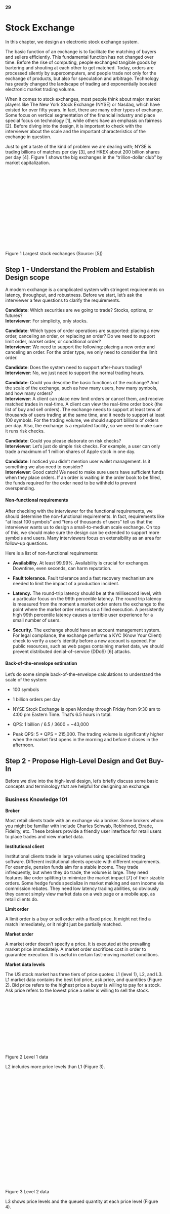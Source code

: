**29**

# Stock Exchange

In this chapter, we design an electronic stock exchange system.

The basic function of an exchange is to facilitate the matching of buyers and sellers efficiently. This fundamental function has not changed over time. Before the rise of computing, people exchanged tangible goods by bartering and shouting at each other to get matched. Today, orders are processed silently by supercomputers, and people trade not only for the exchange of products, but also for speculation and arbitrage. Technology has greatly changed the landscape of trading and exponentially boosted electronic market trading volume.

When it comes to stock exchanges, most people think about major market players like The New York Stock Exchange (NYSE) or Nasdaq, which have existed for over fifty years. In fact, there are many other types of exchange. Some focus on vertical segmentation of the financial industry and place special focus on technology \[1\], while others have an emphasis on fairness \[2\]. Before diving into the design, it is important to check with the interviewer about the scale and the important characteristics of the exchange in question.

Just to get a taste of the kind of problem we are dealing with; NYSE is trading billions of matches per day \[3\], and HKEX about 200 billion shares per day \[4\]. Figure 1 shows the big exchanges in the “trillion-dollar club” by market capitalization.

![](data:image/svg+xml,%3csvg%20xmlns=%27http://www.w3.org/2000/svg%27%20version=%271.1%27%20width=%27750%27%20height=%27359%27/%3e)![Figure 1 Largest stock exchanges (Source: [5])](data:image/gif;base64,R0lGODlhAQABAIAAAAAAAP///yH5BAEAAAAALAAAAAABAAEAAAIBRAA7)

Figure 1 Largest stock exchanges (Source: \[5\])

## Step 1 - Understand the Problem and Establish Design scope

A modern exchange is a complicated system with stringent requirements on latency, throughput, and robustness. Before we start, let’s ask the interviewer a few questions to clarify the requirements.

**Candidate**: Which securities are we going to trade? Stocks, options, or futures?  
**Interviewer**: For simplicity, only stocks.

**Candidate**: Which types of order operations are supported: placing a new order, canceling an order, or replacing an order? Do we need to support limit order, market order, or conditional order?  
**Interviewer**: We need to support the following: placing a new order and canceling an order. For the order type, we only need to consider the limit order.

**Candidate**: Does the system need to support after-hours trading?  
**Interviewer**: No, we just need to support the normal trading hours.

**Candidate**: Could you describe the basic functions of the exchange? And the scale of the exchange, such as how many users, how many symbols, and how many orders?  
**Interviewer**: A client can place new limit orders or cancel them, and receive matched trades in real-time. A client can view the real-time order book (the list of buy and sell orders). The exchange needs to support at least tens of thousands of users trading at the same time, and it needs to support at least 100 symbols. For the trading volume, we should support billions of orders per day. Also, the exchange is a regulated facility, so we need to make sure it runs risk checks.

**Candidate**: Could you please elaborate on risk checks?  
**Interviewer**: Let’s just do simple risk checks. For example, a user can only trade a maximum of 1 million shares of Apple stock in one day.

**Candidate**: I noticed you didn’t mention user wallet management. Is it something we also need to consider?  
**Interviewer**: Good catch! We need to make sure users have sufficient funds when they place orders. If an order is waiting in the order book to be filled, the funds required for the order need to be withheld to prevent overspending.

#### Non-functional requirements

After checking with the interviewer for the functional requirements, we should determine the non-functional requirements. In fact, requirements like “at least 100 symbols” and “tens of thousands of users” tell us that the interviewer wants us to design a small-to-medium scale exchange. On top of this, we should make sure the design can be extended to support more symbols and users. Many interviewers focus on extensibility as an area for follow-up questions.

Here is a list of non-functional requirements:

*   **Availability.** At least 99.99%. Availability is crucial for exchanges. Downtime, even seconds, can harm reputation.
    
*   **Fault tolerance.** Fault tolerance and a fast recovery mechanism are needed to limit the impact of a production incident.
    
*   **Latency.** The round-trip latency should be at the millisecond level, with a particular focus on the 99th percentile latency. The round trip latency is measured from the moment a market order enters the exchange to the point where the market order returns as a filled execution. A persistently high 99th percentile latency causes a terrible user experience for a small number of users.
    
*   **Security.** The exchange should have an account management system. For legal compliance, the exchange performs a KYC (Know Your Client) check to verify a user’s identity before a new account is opened. For public resources, such as web pages containing market data, we should prevent distributed denial-of-service (DDoS) \[6\] attacks.
    

#### Back-of-the-envelope estimation

Let’s do some simple back-of-the-envelope calculations to understand the scale of the system:

*   100 symbols
    
*   1 billion orders per day
    
*   NYSE Stock Exchange is open Monday through Friday from 9:30 am to 4:00 pm Eastern Time. That’s 6.5 hours in total.
    
*   QPS: 1 billion / 6.5 / 3600 = ~43,000
    
*   Peak QPS: 5 \* QPS = 215,000. The trading volume is significantly higher when the market first opens in the morning and before it closes in the afternoon.
    

## Step 2 - Propose High-Level Design and Get Buy-In

Before we dive into the high-level design, let’s briefly discuss some basic concepts and terminology that are helpful for designing an exchange.

### Business Knowledge 101

**Broker**

Most retail clients trade with an exchange via a broker. Some brokers whom you might be familiar with include Charles Schwab, Robinhood, Etrade, Fidelity, etc. These brokers provide a friendly user interface for retail users to place trades and view market data.

**Institutional client**

Institutional clients trade in large volumes using specialized trading software. Different institutional clients operate with different requirements. For example, pension funds aim for a stable income. They trade infrequently, but when they do trade, the volume is large. They need features like order splitting to minimize the market impact \[7\] of their sizable orders. Some hedge funds specialize in market making and earn income via commission rebates. They need low latency trading abilities, so obviously they cannot simply view market data on a web page or a mobile app, as retail clients do.

**Limit order**

A limit order is a buy or sell order with a fixed price. It might not find a match immediately, or it might just be partially matched.

**Market order**

A market order doesn’t specify a price. It is executed at the prevailing market price immediately. A market order sacrifices cost in order to guarantee execution. It is useful in certain fast-moving market conditions.

**Market data levels**

The US stock market has three tiers of price quotes: L1 (level 1), L2, and L3. L1 market data contains the best bid price, ask price, and quantities (Figure 2). Bid price refers to the highest price a buyer is willing to pay for a stock. Ask price refers to the lowest price a seller is willing to sell the stock.

![](data:image/svg+xml,%3csvg%20xmlns=%27http://www.w3.org/2000/svg%27%20version=%271.1%27%20width=%27252%27%20height=%27165%27/%3e)![Figure 2 Level 1 data](data:image/gif;base64,R0lGODlhAQABAIAAAAAAAP///yH5BAEAAAAALAAAAAABAAEAAAIBRAA7)

Figure 2 Level 1 data

L2 includes more price levels than L1 (Figure 3).

![](data:image/svg+xml,%3csvg%20xmlns=%27http://www.w3.org/2000/svg%27%20version=%271.1%27%20width=%27348%27%20height=%27350%27/%3e)![Figure 3 Level 2 data](data:image/gif;base64,R0lGODlhAQABAIAAAAAAAP///yH5BAEAAAAALAAAAAABAAEAAAIBRAA7)

Figure 3 Level 2 data

L3 shows price levels and the queued quantity at each price level (Figure 4).

![](data:image/svg+xml,%3csvg%20xmlns=%27http://www.w3.org/2000/svg%27%20version=%271.1%27%20width=%27500%27%20height=%27332%27/%3e)![Figure 4 Level 3 data](data:image/gif;base64,R0lGODlhAQABAIAAAAAAAP///yH5BAEAAAAALAAAAAABAAEAAAIBRAA7)

Figure 4 Level 3 data

**Candlestick chart**

A candlestick chart represents the stock price for a certain period of time. A typical candlestick looks like this (Figure 5). A candlestick shows the market’s open, close, high, and low price for a time interval. The common time intervals are one-minute, five-minute, one-hour, one-day, one-week, and one-month.

![](data:image/svg+xml,%3csvg%20xmlns=%27http://www.w3.org/2000/svg%27%20version=%271.1%27%20width=%27236%27%20height=%27242%27/%3e)![Figure 5 A single candlestick chart](data:image/gif;base64,R0lGODlhAQABAIAAAAAAAP///yH5BAEAAAAALAAAAAABAAEAAAIBRAA7)

Figure 5 A single candlestick chart

**FIX**

FIX protocol \[8\], which stands for Financial Information eXchange protocol, was created in 1991. It is a vendor-neutral communications protocol for exchanging securities transaction information. See below for an example of a securities transaction encoded in FIX.

8=FIX.4.2 | 9=176 | 35=8 | 49=PHLX | 56=PERS | 52=20071123-05:30:00.000 | 11=ATOMNOCCC9990900 | 20=3 | 150=E | 39=E | 55=MSFT | 167=CS | 54=1 | 38=15 | 40=2 | 44=15 | 58=PHLX EQUITY TESTING | 59=0 | 47=C | 32=0 | 31=0 | 151=15 | 14=0 | 6=0 | 10=128 |

Sample FIX \[8\]

### High-level design

Now that we have some basic understanding of the key concepts, let’s take a look at the high-level design, as shown in Figure 6.

![](data:image/svg+xml,%3csvg%20xmlns=%27http://www.w3.org/2000/svg%27%20version=%271.1%27%20width=%27750%27%20height=%27410%27/%3e)![Figure 6 High-level design](data:image/gif;base64,R0lGODlhAQABAIAAAAAAAP///yH5BAEAAAAALAAAAAABAAEAAAIBRAA7)

Figure 6 High-level design

Let’s trace the life of an order through various components in the diagram to see how the pieces fit together.

First, we follow the order through the **trading flow**. This is the critical path with strict latency requirements. Everything has to happen fast in the flow:

Step 1: A client places an order via the broker’s web or mobile app.

Step 2: The broker sends the order to the exchange.

Step 3: The order enters the exchange through the client gateway. The client gateway performs basic gatekeeping functions such as input validation, rate limiting, authentication, normalization, etc. The client gateway then forwards the order to the order manager.

Step 4 - 5: The order manager performs risk checks based on rules set by the risk manager.

Step 6: After passing risk checks, the order manager verifies there are sufficient funds in the wallet for the order.

Step 7 - 9: The order is sent to the matching engine. When a match is found, the matching engine emits two executions (also called fills), with one each for the buy and sell sides. To guarantee that matching results are deterministic when replayed, both orders and executions are sequenced in the sequencer (more on the sequencer later).

Step 10 - 14: The executions are returned to the client.

Next, we follow the **market data flow** and trace the order executions from the matching engine to the broker via the data service.

Step M1: The matching engine generates a stream of executions (fills) as matches are made. The stream is sent to the market data publisher.

Step M2: The market data publisher constructs the candlestick charts and the order books as market data from the stream of executions and orders. It then sends market data to the data service.

Step M3: The market data is saved to specialized storage for real-time analytics. The brokers connect to the data service to obtain timely market data. Brokers relay market data to their clients.

Lastly, we examine the **reporter flow**.

Step R1 - R2 (reporting flow): The reporter collects all the necessary reporting fields (e.g. client\_id, price, quantity, order\_type, filled\_quantity, remaining\_quantity) from orders and executions, and writes the consolidated records to the database.

Note that the trading flow (steps 1 to 14) is on the critical path, while the market data flow and reporting flow are not. They have different latency requirements.

Now let’s examine each of the three flows in more detail.

#### Trading flow

The trading flow is on the critical path of the exchange. Everything must happen fast. The heart of the trading flow is the matching engine. Let’s go over that first.

**Matching engine**

The matching engine is also called the cross engine. Here are the primary responsibilities of the matching engine:

1.  Maintain the order book for each symbol. An order book is a list of buy and sell orders for a symbol. We explain the construction of an order book in the Data models section later.
    
2.  Match buy and sell orders. A match results in two executions (fills), with one each for the buy and sell sides. The matching function must be fast and accurate.
    
3.  Distribute the execution stream as market data.
    

A highly available matching engine implementation must be able to produce matches in a deterministic order. That is, given a known sequence of orders as an input, the matching engine must produce the same sequence of executions (fills) as an output when the sequence is replayed. This determinism is a foundation of high availability which we will discuss at length in the deep dive section.

**Sequencer**

The sequencer is the key component that makes the matching engine deterministic. It stamps every incoming order with a sequence ID before it is processed by the matching engine. It also stamps every pair of executions (fills) completed by the matching engine with sequence IDs. In other words, the sequencer has an inbound and an outbound instance, with each maintaining its own sequences. The sequence generated by each sequencer must be sequential numbers, so that any missing numbers can be easily detected. See Figure 7 for details.

![](data:image/svg+xml,%3csvg%20xmlns=%27http://www.w3.org/2000/svg%27%20version=%271.1%27%20width=%27500%27%20height=%27157%27/%3e)![Figure 7 Inbound and outbound sequencers](data:image/gif;base64,R0lGODlhAQABAIAAAAAAAP///yH5BAEAAAAALAAAAAABAAEAAAIBRAA7)

Figure 7 Inbound and outbound sequencers

The incoming orders and outgoing executions are stamped with sequence IDs for these reasons:

1.  Timeliness and fairness
    
2.  Fast recovery / replay
    
3.  Exactly-once guarantee
    

The sequencer does not only generate sequence IDs. It also functions as a message queue. There is one to send messages (incoming orders) to the matching engine, and another one to send messages (executions) back to the order manager. It is also an event store for the orders and executions. It is similar to having two Kafka event streams connected to the matching engine, one for incoming orders and the other for outgoing executions. In fact, we could have used Kafka if its latency was lower and more predictable. We discuss how the sequencer is implemented in a low-latency exchange environment in the deep dive section.

**Order manager**

The order manager receives orders on one end and receives executions on the other. It manages the orders’ states. Let’s look at it closely.

The order manager receives inbound orders from the client gateway and performs the following:

*   It sends the order for risk checks. Our requirements for risk checking are simple. For example, we verify that a user’s trade volume is below $1M a day.
    
*   It checks the order against the user’s wallet and verifies that there are sufficient funds to cover the trade. The wallet was discussed at length in the “Digital Wallet” chapter. Refer to that chapter for an implementation that would work in the exchange.
    
*   It sends the order to the sequencer where the order is stamped with a sequence ID. The sequenced order is then processed by the matching engine. There are many attributes in a new order, but there is no need to send all the attributes to the matching engine. To reduce the size of the message in data transmission, the order manager only sends the necessary attributes.
    

On the other end, the order manager receives executions from the matching engine via the sequencer. The order manager returns the executions for the filled orders to the brokers via the client gateway.

The order manager should be fast, efficient, and accurate. It maintains the current states for the orders. In fact, the challenge of managing the various state transitions is the major source of complexity for the order manager. There can be tens of thousands of cases involved in a real exchange system. Event sourcing \[9\] is perfect for the design of an order manager. We discuss an event sourcing design in the deep dive section.

**Client gateway**

The client gateway is the gatekeeper for the exchange. It receives orders placed by clients and routes them to the order manager. The gateway provides the following functions as shown in Figure 8.

![](data:image/svg+xml,%3csvg%20xmlns=%27http://www.w3.org/2000/svg%27%20version=%271.1%27%20width=%27273%27%20height=%27175%27/%3e)![Figure 8 Client gateway components](data:image/gif;base64,R0lGODlhAQABAIAAAAAAAP///yH5BAEAAAAALAAAAAABAAEAAAIBRAA7)

Figure 8 Client gateway components

The client gateway is on the critical path and is latency-sensitive. It should stay lightweight. It passes orders to the correct destinations as quickly as possible. The functions above, while critical, must be completed as quickly as possible. It is a design trade-off to decide what functionality to put in the client gateway, and what to leave out. As a general guideline, we should leave complicated functions to the matching engine and risk check.

There are different types of client gateways for retail and institutional clients. The main considerations are latency, transaction volume, and security requirements. For instance, institutions like the market makers provide a large portion of liquidity for the exchange. They require very low latency. Figure 9 shows different client gateway connections to an exchange. An extreme example is the colocation (colo) engine. It is the trading engine software running on some servers rented by the broker in the exchange’s data center. The latency is literally the time it takes for light to travel from the colocated server to the exchange server \[10\].

![](data:image/svg+xml,%3csvg%20xmlns=%27http://www.w3.org/2000/svg%27%20version=%271.1%27%20width=%27500%27%20height=%27257%27/%3e)![Figure 9 Client gateway](data:image/gif;base64,R0lGODlhAQABAIAAAAAAAP///yH5BAEAAAAALAAAAAABAAEAAAIBRAA7)

Figure 9 Client gateway

#### Market data flow

The market data publisher (MDP) receives executions (fills) from the matching engine and builds the order books and candlestick charts from the stream of executions. The order books and candlestick charts, which we discuss in the Data Models section later, are collectively called market data. The market data is sent to the data service where they are made available to subscribers. Figure 10 shows an implementation of MDP and how it fits with the other components in the market data flow.

![](data:image/svg+xml,%3csvg%20xmlns=%27http://www.w3.org/2000/svg%27%20version=%271.1%27%20width=%27500%27%20height=%27342%27/%3e)![Figure 10 Market Data Publisher](data:image/gif;base64,R0lGODlhAQABAIAAAAAAAP///yH5BAEAAAAALAAAAAABAAEAAAIBRAA7)

Figure 10 Market Data Publisher

#### Reporting flow

One essential part of the exchange is reporting. The reporter is not on the trading critical path, but it is a critical part of the system. It provides trading history, tax reporting, compliance reporting, settlements, etc. Efficiency and latency are critical for the trading flow, but the reporter is less sensitive to latency. Accuracy and compliance are key factors for the reporter.

It is common practice to piece attributes together from both incoming orders and outgoing executions. An incoming new order only contains order details, and outgoing execution usually only contains order ID, price, quantity, and execution status. The reporter merges the attributes from both sources for the reports. Figure 11 shows how the components in the report flow fit together.

![](data:image/svg+xml,%3csvg%20xmlns=%27http://www.w3.org/2000/svg%27%20version=%271.1%27%20width=%27500%27%20height=%27567%27/%3e)![Figure 11 Reporter](data:image/gif;base64,R0lGODlhAQABAIAAAAAAAP///yH5BAEAAAAALAAAAAABAAEAAAIBRAA7)

Figure 11 Reporter

A sharp reader might notice that the section order of “Step 2 - Propose High-Level Design and Get Buy-In” looks a little different than other chapters. In this chapter, the API design and data models sections come after the high-level design. The sections are arranged this way because these other sections require some concepts that were introduced in the high-level design.

### API Design

Now that we understand the high-level design, let’s take a look at the API design.

Clients interact with the stock exchange via the brokers to place orders, view executions, view market data, download historical data for analysis, etc. We use the RESTful conventions for the API below to specify the interface between the brokers and the client gateway. Refer to the “Data models” section for the resources mentioned below.

Note that the REST API might not satisfy the latency requirements of institutional clients like hedge funds. The specialized software built for these institutions likely uses a different protocol, but no matter what it is, the basic functionality mentioned below needs to be supported.

**Order**

```
POST /v1/order
```

This endpoint places an order. It requires authentication.

Parameters

```
symbol: the stock symbol. String
side: buy or sell. String
price: the price of the limit order. Long
orderType: limit or market (note we only support limit orders in our design). String
quantity: the quantity of the order. Long
```

Response

Body:

```
id: the ID of the order. Long
creationTime: the system creation time of the order. Long
filledQuantity: the quantity that has been successfully executed. Long
remainingQuantity: the quantity still to be executed. Long
status: new/canceled/filled. String
rest of the attributes are the same as the input parameters
```

Code:

```
200: successful
40x: parameter error/access denied/unauthorized
500: server error
```

**Execution**

```
GET /execution?symbol={:symbol}&orderId={:orderId}&startTime={:startTime}&endTime={:endTime}
```

This endpoint queries execution info. It requires authentication.

Parameters

```
symbol: the stock symbol. String
orderId: the ID of the order. Optional. String
startTime: query start time in epoch \[11\]. Long
endTime: query end time in epoch. Long
```

Response

Body:

```
executions: array with each execution in scope (see attributes below). Array
id: the ID of the execution. Long
orderId: the ID of the order. Long
symbol: the stock symbol. String
side: buy or sell. String
price: the price of the execution. Long
orderType: limit or market. String
quantity: the filled quantity. Long
```

Code:

```
200: successful
40x: parameter error/not found/access denied/unauthorized
500: server error
```

**Order book**

```
GET /marketdata/orderBook/L2?symbol={:symbol}&depth={:depth}
```

This endpoint queries L2 order book information for a symbol with designated depth.

Parameters

```
symbol: the stock symbol. String
depth: order book depth per side. Int
```

Response

Body:

```
bids: array with price and size. Array
asks: array with price and size. Array
```

Code:

```
200: successful
40x: parameter error/not found/access denied/unauthorized
500: server error
```

**Historical prices (candlestick charts)**

```
GET /marketdata/candles?symbol={:symbol}&resolution={:resolution}&startTime={:startTime}&endTime={:endTime}
```

This endpoint queries candlestick chart data (see candlestick chart in data models section) for a symbol given a time range and resolution.

Parameters

```
symbol: the stock symbol. String
resolution: window length of the candlestick chart in seconds. Long
startTime: start time of the window in epoch. Long
endTime: end time of the window in epoch. Long
```

Response

Body:

```
candles: array with each candlestick data (attributes listed below). Array
open: open price of each candlestick. Double
close: close price of each candlestick. Double
high: high price of each candlestick. Double
low: low price of each candlestick. Double
```

Code:

```
200: successful
40x: parameter error/not found/access denied/unauthorized
500: server error
```

### Data models

There are three main types of data in the stock exchange. Let’s explore them one by one.

*   Product, order, and execution
    
*   Order book
    
*   Candlestick chart
    

#### Product, order, execution

A product describes the attributes of a traded symbol, like product type, trading symbol, UI display symbol, settlement currency, lot size, tick size, etc. This data doesn’t change frequently. It is primarily used for UI display. The data can be stored in any database and is highly cacheable.

An order represents the inbound instruction for a buy or sell order. An execution represents the outbound matched result. An execution is also called a fill. Not every order has an execution. The output of the matching engine contains two executions, representing the buy and sell sides of a matched order.

See Figure 12 for the logical model diagram that shows the relationships between the three entities. Note it is not a database schema.

![](data:image/svg+xml,%3csvg%20xmlns=%27http://www.w3.org/2000/svg%27%20version=%271.1%27%20width=%27500%27%20height=%27700%27/%3e)![Figure 12 Product, order, execution](data:image/gif;base64,R0lGODlhAQABAIAAAAAAAP///yH5BAEAAAAALAAAAAABAAEAAAIBRAA7)

Figure 12 Product, order, execution

Orders and executions are the most important data in the exchange. We encounter them in all three flows mentioned in the high-level design, in slightly different forms.

*   In the critical trading path, orders and executions are not stored in a database. To achieve high performance, this path executes trades in memory and leverages hard disk or shared memory to persist and share orders and executions. Specifically, orders and executions are stored in the sequencer for fast recovery, and data is archived after the market closes. We discuss an efficient implementation of the sequencer in the deep dive section.
    
*   The reporter writes orders and executions to the database for reporting use cases like reconciliation and tax reporting.
    
*   Executions are forwarded to the market data processor to reconstruct the order book and candlestick chart data. We discuss these data types next.
    

#### Order book

An order book is a list of buy and sell orders for a specific security or financial instrument, organized by price level \[12\] \[13\]. It is a key data structure in the matching engine for fast order matching. An efficient data structure for an order book must satisfy these requirements:

*   Constant lookup time. Operation includes: getting volume at a price level or between price levels.
    
*   Fast add/cancel/execute operations, preferably O(1) time complexity. Operations include: placing a new order, canceling an order, and matching an order.
    
*   Fast update. Operation: replacing an order.
    
*   Query best bid/ask.
    
*   Iterate through price levels.
    

Let’s walk through an example order execution against an order book, as illustrated in Figure 13.

![](data:image/svg+xml,%3csvg%20xmlns=%27http://www.w3.org/2000/svg%27%20version=%271.1%27%20width=%27500%27%20height=%27398%27/%3e)![Figure 13 Limit order book illustrated](data:image/gif;base64,R0lGODlhAQABAIAAAAAAAP///yH5BAEAAAAALAAAAAABAAEAAAIBRAA7)

Figure 13 Limit order book illustrated

In the example above, there is a large market buy order for 2700 shares of Apple. The buy order matches all the sell orders in the best ask queue and the first sell order in the 100.11 price queue. After fulfilling this large order, the bid/ask spread widens, and the price increases by one level (best ask is 100.11 now).

The following code snippet shows an implementation of the order book.

```
class PriceLevel{
    private Price limitPrice;
    private long totalVolume;
    private List<Order> orders;
}
class Book<Side> {
    private Side side;
    private Map<Price, PriceLevel> limitMap;
}
class OrderBook {
    private Book<Buy> buyBook;
    private Book<Sell> sellBook;
    private PriceLevel bestBid;
    private PriceLevel bestOffer;
    private Map<OrderID, Order> orderMap;
}
```

Does the code meet all the design requirements stated above? For example, when adding/canceling a limit order, is the time complexity O(1)? The answer is no since we are using a plain list here (**\*private** List<Order> orders\*). To have a more efficient order book, change the data structure of “orders” to a doubly-linked list so that the deletion type of operation (cancel and match) is also O(1). Let’s review how we achieve O(1) time complexity for these operations:

1.  Placing a new order means adding a new _Order_ to the tail of the _PriceLevel_. This is O(1) time complexity for a doubly-linked list.
    
2.  Matching an order means deleting an _Order_ from the head of the PriceLevel. This is O(1) time complexity for a doubly-linked list.
    
3.  Canceling an order means deleting an _Order_ from the OrderBook. We leverage the helper data structure _Map<OrderID, Order> orderMap_ in the _OrderBook_ to find the _Order_ to cancel in O(1) time. Once the order is found, if the “orders“ list was a singly-linked list, the code would have to traverse the entire list to locate the previous pointer in order to delete the order. That would have taken O(n) time. Since the list is now doubly-linked, the order itself has a pointer to the previous order, which allows the code to delete the order without traversing the entire order list.
    

Figure 14 explains how these three operations work.

![](data:image/svg+xml,%3csvg%20xmlns=%27http://www.w3.org/2000/svg%27%20version=%271.1%27%20width=%27750%27%20height=%27636%27/%3e)![Figure 14 Place, match, and cancel an order in O(1)](data:image/gif;base64,R0lGODlhAQABAIAAAAAAAP///yH5BAEAAAAALAAAAAABAAEAAAIBRAA7)

Figure 14 Place, match, and cancel an order in O(1)

See the reference material for more details \[14\].

It is worth noting that the order book data structure is also heavily used in the market data processor to reconstruct the L1, L2, and L3 data from the streams of executions generated by the matching engine.

#### Candlestick chart

Candlestick chart is another key data structure (alongside order book) in the market data processor to produce market data.

We model this with a Candlestick class and a CandlestickChart class. When the interval for the candlestick has elapsed, a new Candlestick class is instantiated for the next interval and added to the linked list in the CandleStickChart instance.

```
class Candlestick {
    private long openPrice;
    private long closePrice;
    private long highPrice;
    private long lowPrice;
    private long volume;
    private long timestamp;
    private int interval;
}
class CandlestickChart {
    private LinkedList<Candlestick> sticks;
}
```

Tracking price history in candlestick charts for many symbols at many time intervals consumes a lot of memory. How can we optimize it? Here are two ways:

1.  Use pre-allocated ring buffers to hold sticks to reduce the number of new object allocations.
    
2.  Limit the number of sticks in the memory and persist the rest to disk.
    

We will examine the optimizations in the “Market data publisher” section in deep dive.

The market data is usually persisted in an in-memory columnar database (for example, KDB \[15\]) for real-time analytics. After the market is closed, data is persisted in a historical database.

## Step 3 - Design Deep Dive

Now that we understand how an exchange works at a high level, let’s investigate how a modern exchange has evolved to become what it is today. What does a modern exchange look like? The answer might surprise a lot of readers. Some large exchanges run almost everything on a single gigantic server. While it might sound extreme, we can learn many good lessons from it.

Let’s dive in.

### Performance

As discussed in the non-functional requirements, latency is very important for an exchange. Not only does the average latency need to be low, but the overall latency must also be stable. A good measure for the level of stability is the 99th percentile latency.

Latency can be broken down into its components as shown in the formula below:

```
Latency = ∑executionTimeAlongCriticalPath
```

There are two ways to reduce latency:

1.  Decrease the number of tasks on the critical path.
    
2.  Shorten the time spent on each task:
    
    1.  By reducing or eliminating network and disk usage
        
    2.  By reducing execution time for each task
        

Let’s review the first point. As shown in the high-level design, the critical trading path includes the following:

```
gateway -> order manager -> sequencer -> matching engine
```

The critical path only contains the necessary components, even logging is removed from the critical path to achieve low latency.

Now let’s look at the second point. In the high-level design, the components on the critical path run on individual servers connected over the network. The round trip network latency is about 500 microseconds. When there are multiple components all communicating over the network on the critical path, the total network latency adds up to single-digit milliseconds. In addition, the sequencer is an event store that persists events to disk. Even assuming an efficient design that leverages the performance advantage of sequential writes, the latency of disk access still measures in tens of milliseconds. To learn more about network and disk access latency, see “Latency Numbers Every Programmer Should Know” \[16\].

Accounting for both network and disk access latency, the total end-to-end latency adds up to tens of milliseconds. While this number was respectable in the early days of the exchange, it is no longer sufficient as exchanges compete for ultra-low latency.

To stay ahead of the competition, exchanges over time evolve their design to reduce the end-to-end latency on the critical path to tens of microseconds, primarily by exploring options to reduce or eliminate network and disk access latency. A time-tested design eliminates the network hops by putting everything on the same server. When all components are on the same server, they can communicate via mmap \[17\] as an event store (more on this later).

Figure 15 shows a low-latency design with all the components on a single server:

![](data:image/svg+xml,%3csvg%20xmlns=%27http://www.w3.org/2000/svg%27%20version=%271.1%27%20width=%27500%27%20height=%27374%27/%3e)![Figure 15 A low latency single server exchange design](data:image/gif;base64,R0lGODlhAQABAIAAAAAAAP///yH5BAEAAAAALAAAAAABAAEAAAIBRAA7)

Figure 15 A low latency single server exchange design

There are a few interesting design decisions that are worth a closer look at.

Let’s first focus on the application loops in the diagram above. An application loop is an interesting concept. It keeps polling for tasks to execute in a while loop and is the primary task execution mechanism. To meet the strict latency budget, only the most mission-critical tasks should be processed by the application loop. Its goal is to reduce the execution time for each component and to guarantee a highly predictable execution time (i.e., a low 99th percentile latency). Each box in the diagram represents a component. A component is a process on the server. To maximize CPU efficiency, each application loop (think of it as the main processing loop) is single-threaded, and the thread is pinned to a fixed CPU core. Using the order manager as an example, it looks like the following diagram (Figure 16).

![](data:image/svg+xml,%3csvg%20xmlns=%27http://www.w3.org/2000/svg%27%20version=%271.1%27%20width=%27387%27%20height=%27475%27/%3e)![Figure 16 Application loop thread in Order Manager](data:image/gif;base64,R0lGODlhAQABAIAAAAAAAP///yH5BAEAAAAALAAAAAABAAEAAAIBRAA7)

Figure 16 Application loop thread in Order Manager

In this diagram, the application loop for the order manager is pinned to CPU 1. The benefits of pinning the application loop to the CPU are substantial:

1.  No context switch \[18\]. CPU 1 is fully allocated to the order manager’s application loop.
    
2.  No locks and therefore no lock contention, since there is only one thread that updates states.
    

Both of these contribute to a low 99th percentile latency.

The tradeoff of CPU pinning is that it makes coding more complicated. Engineers need to carefully analyze the time each task takes to keep it from occupying the application loop thread for too long, as it can potentially block subsequent tasks.

Next, let’s focus our attention on the long rectangle labeled “mmap” at the center of Figure 15. “mmap” refers to a POSIX-compliant UNIX system call named \`mmap(2)\` that maps a file into the memory of a process.

\`mmap(2)\` provides a mechanism for high-performance sharing of memory between processes. The performance advantage is compounded when the backing file is in \`/dev/shm\`. \`/dev/shm\` is a memory-backed file system. When \`mmap(2)\` is done over a file in \`/dev/shm\`, the access to the shared memory does not result in any disk access at all.

Modern exchanges take advantage of this to eliminate as much disk access from the critical path as possible. \`mmap(2)\` is used in the server to implement a message bus over which the components on the critical path communicate. The communication pathway has no network or disk access, and sending a message on this mmap message bus takes sub-microsecond. By leveraging mmap to build an event store, coupled with the event sourcing design paradigm which we will discuss next, modern exchanges can build low-latency microservices inside a server.

### Event sourcing

We discussed event sourcing in the “Digital Wallet” chapter. Refer to that chapter for an in-depth review of event sourcing.

The concept of event sourcing is not hard to understand. In a traditional application, states are persisted in a database. When something goes wrong, it is hard to trace the source of the issue. The database only keeps the current states, and there are no records of the events that have led to the current states.

In event sourcing, instead of storing the current states, it keeps an immutable log of all state-changing events. These events are the golden source of truth. See Figure 17 for a comparison.

![](data:image/svg+xml,%3csvg%20xmlns=%27http://www.w3.org/2000/svg%27%20version=%271.1%27%20width=%27500%27%20height=%27258%27/%3e)![Figure 17 Non-event sourcing vs event sourcing](data:image/gif;base64,R0lGODlhAQABAIAAAAAAAP///yH5BAEAAAAALAAAAAABAAEAAAIBRAA7)

Figure 17 Non-event sourcing vs event sourcing

On the left is a classic database schema. It keeps track of the order status for an order, but it does not contain any information about how an order arrives at the current state. On the right is the event sourcing counterpart. It tracks all the events that change the order status, and it can recover order states by replaying all the events in sequence.

Figure 18 shows an event sourcing design using the mmap event store as a message bus. This looks very much like the Pub-Sub model in Kafka. In fact, if there is no strict latency requirement, Kafka could be used.

![](data:image/svg+xml,%3csvg%20xmlns=%27http://www.w3.org/2000/svg%27%20version=%271.1%27%20width=%27743%27%20height=%27801%27/%3e)![Figure 18 An event sourcing design](data:image/gif;base64,R0lGODlhAQABAIAAAAAAAP///yH5BAEAAAAALAAAAAABAAEAAAIBRAA7)

Figure 18 An event sourcing design

In the diagram, the external domain communicates with the trading domain using FIX that we introduced in the Business Knowledge 101 section.

*   The gateway transforms FIX to “FIX over Simple Binary Encoding” (SBE) for fast and compact encoding and sends each order as a NewOrderEvent via the Event Store Client in a pre-defined format (see event store entry in the diagram).
    
*   The order manager (embedded in the matching engine) receives the NewOrderEvent from the event store, validates it, and adds it to its internal order states. The order is then sent to the matching core.
    
*   If the order gets matched, an OrderFilledEvent is generated and sent to the event store.
    
*   Other components such as the market data processor and the reporter subscribe to the event store and process those events accordingly.
    

This design follows the high-level design closely, but there are some adjustments to make it work more efficiently in the event sourcing paradigm.

The first difference is the order manager. The order manager becomes a reusable library that is embedded in different components. It makes sense for this design because the states of the orders are important for multiple components. Having a centralized order manager for other components to update or query the order states would hurt latency, especially if those components are not on the critical trading path, as is the case for the reporter in the diagram. Although each component maintains the order states by itself, with event sourcing the states are guaranteed to be identical and replayable.

Another key difference is that the sequencer is nowhere to be seen. What happened to it?

With the event sourcing design, we have one single event store for all messages. Note that the event store entry contains a “sequence” field. This field is injected by the sequencer.

There is only one sequencer for each event store. It is a bad practice to have multiple sequencers, as they will fight for the right to write to the event store. In a busy system like an exchange, a lot of time would be wasted on lock contention. Therefore, the sequencer is a single writer which sequences the events before sending them to the event store. Unlike the sequencer in the high-level design which also functions as a message store, the sequencer here only does one simple thing and is super fast. Figure 19 shows a design for the sequencer in a memory-map (MMap) environment.

The sequencer pulls events from the ring buffer that is local to each component. For each event, it stamps a sequence ID on the event and sends it to the event store. We can have backup sequencers for high availability in case the primary sequencer goes down.

![](data:image/svg+xml,%3csvg%20xmlns=%27http://www.w3.org/2000/svg%27%20version=%271.1%27%20width=%27500%27%20height=%27400%27/%3e)![Figure 19 Sample design of Sequencer](data:image/gif;base64,R0lGODlhAQABAIAAAAAAAP///yH5BAEAAAAALAAAAAABAAEAAAIBRAA7)

Figure 19 Sample design of Sequencer

### High availability

For high availability, our design aims for 4 nines (99.99%). This means the exchange can only have 8.64 seconds of downtime per day. It requires almost immediate recovery if a service goes down.

To achieve high availability, consider the following:

*   First, identify single-point-of-failures in the exchange architecture. For example, the failure of the matching engine could be a disaster for the exchange. Therefore, we set up redundant instances alongside the primary instance.
    
*   Second, detection of failure and the decision to failover to the backup instance should be fast.
    

For stateless services such as the client gateway, they could easily be horizontally scaled by adding more servers. For stateful components, such as the order manager and matching engine, we need to be able to copy state data across replicas.

Figure 20 shows an example of how to copy data. The hot matching engine works as the primary instance, and the warm engine receives and processes the exact same events but does not send any event out onto the event store. When the primary goes down, the warm instance can immediately take over as the primary and send out events. When the warm secondary instance goes down, upon restart, it can always recover all the states from the event store. Event sourcing is a great fit for the exchange architecture. The inherent determinism makes state recovery easy and accurate.

![](data:image/svg+xml,%3csvg%20xmlns=%27http://www.w3.org/2000/svg%27%20version=%271.1%27%20width=%27500%27%20height=%27195%27/%3e)![Figure 20 Hot-warm matching engine](data:image/gif;base64,R0lGODlhAQABAIAAAAAAAP///yH5BAEAAAAALAAAAAABAAEAAAIBRAA7)

Figure 20 Hot-warm matching engine

We need to design a mechanism to detect potential problems in the primary. Besides normal monitoring of hardware and processes, we can also send heartbeats from the matching engine. If a heartbeat is not received in time, the matching engine might be experiencing problems.

The problem with this hot-warm design is that it only works within the boundary of a single server. To achieve high availability, we have to extend this concept across multiple machines or even across data centers. In this setting, an entire server is either hot or warm, and the entire event store is replicated from the hot server to all warm replicas. Replicating the entire event store across machines takes time. We could use reliable UDP \[19\] to efficiently broadcast the event messages to all warm servers. Refer to the design of Aeron \[20\] for an example.

In the next section, we discuss an improvement to the hot-warm design to achieve high availability.

### Fault tolerance

The hot-warm design above is relatively simple. It works reasonably well, but what happens if the warm instances go down as well? This is a low probability but catastrophic event, so we should prepare for it.

This is a problem large tech companies face. They tackle it by replicating core data to data centers in multiple cities. It mitigates the risk of a natural disaster such as an earthquake or a large-scale power outage. To make the system fault-tolerant, we have to answer many questions:

1.  If the primary instance goes down, how and when do we decide to failover to the backup instance?
    
2.  How do we choose the leader among backup instances?
    
3.  What is the recovery time needed (RTO - Recovery Time Objective)?
    
4.  What functionalities need to be recovered (RPO - Recovery Point Objective)? Can our system operate under degraded conditions?
    

Let’s answer these questions one by one.

First, we have to understand what “down” really means. This is not as straightforward as it seems. Consider these situations.

1.  The system might send out false alarms, which cause unnecessary failovers.
    
2.  Bugs in the code might cause the primary instance to go down. The same bug could bring down the backup instance after the failover. When all backup instances are knocked out by the bug, the system is no longer available.
    

These are tough problems to solve. Here are some suggestions. When we first release a new system, we might need to perform failovers manually. Only when we gather enough signals and operational experience and gain more confidence in the system do we automate the failure detection process. Chaos engineering \[21\] is a good practice to surface edge cases and gain operational experience faster.

Once the decision to failover is correctly made, how do we decide which server takes over? Fortunately, this is a well-understood problem. There are many battle-tested leader-election algorithms. We use Raft \[22\] as an example.

Figure 21 shows a Raft cluster with five servers with their own event stores. The current leader sends data to all the other instances (followers). The minimum number of votes required to perform an operation in Raft is (N/2 + 1), where N is the number of members in the cluster. In this example, the minimum is 3.

The following diagram (Figure 21) shows the followers receiving new events from the leader over RPC. The events are saved to the follower’s own mmap event store.

![](data:image/svg+xml,%3csvg%20xmlns=%27http://www.w3.org/2000/svg%27%20version=%271.1%27%20width=%27637%27%20height=%27435%27/%3e)![Figure 21 Event replication in Raft cluster](data:image/gif;base64,R0lGODlhAQABAIAAAAAAAP///yH5BAEAAAAALAAAAAABAAEAAAIBRAA7)

Figure 21 Event replication in Raft cluster

Let’s briefly examine the leader election process. The leader sends heartbeat messages (AppendEnties with no content as shown in Figure 21) to its followers. If a follower has not received heartbeat messages for a period of time, it triggers an election timeout that initiates a new election. The first follower that reaches election timeout becomes a candidate, and it asks the rest of the followers to vote (RequestVote). If the first follower receives a majority of votes, it becomes the new leader. If the first follower has a lower term value than the new node, it cannot be the leader. If multiple followers become candidates at the same time, it is called a “split vote”. In this case, the election times out, and a new election is initiated. See Figure 22 for the explanation of “term.” Time is divided into arbitrary intervals in Raft to represent normal operation and election.

![](data:image/svg+xml,%3csvg%20xmlns=%27http://www.w3.org/2000/svg%27%20version=%271.1%27%20width=%27500%27%20height=%27137%27/%3e)![Figure 22 Raft terms (Source: [23])](data:image/gif;base64,R0lGODlhAQABAIAAAAAAAP///yH5BAEAAAAALAAAAAABAAEAAAIBRAA7)

Figure 22 Raft terms (Source: \[23\])

Next, let’s take a look at recovery time. Recovery Time Objective (RTO) refers to the amount of time an application can be down without causing significant damage to the business. For a stock exchange, we need to achieve a second-level RTO, which definitely requires automatic failover of services. To do this, we categorize services based on priority and define a degradation strategy to maintain a minimum service level.

Finally, we need to figure out the tolerance for data loss. Recovery Point Objective (RPO) refers to the amount of data that can be lost before significant harm is done to the business, i.e. the loss tolerance. In practice, this means backing up data frequently. For a stock exchange, data loss is not acceptable, so RPO is near zero. With Raft, we have many copies of the data. it guarantees that state consensus is achieved among cluster nodes. If the current leader crashes, the new leader should be able to function immediately.

### Matching algorithms

Let’s take a slight detour and dive into the matching algorithms. The pseudo-code below explains how matching works at a high level.

```
Context handleOrder(OrderBook orderBook, OrderEvent orderEvent) {
    if (orderEvent.getSequenceId() != nextSequence) {
        return Error(OUT_OF_ORDER, nextSequence);
    }

    if (!validateOrder(symbol, price, quantity)) {
        return ERROR(INVALID_ORDER, orderEvent);
    }

    Order order = createOrderFromEvent(orderEvent);
    switch (msgType):
        case NEW:
            return handleNew(orderBook, order);
        case CANCEL:
            return handleCancel(orderBook, order);
        default:
            return ERROR(INVALID_MSG_TYPE, msgType);

}

Context handleNew(OrderBook orderBook, Order order) {
    if (BUY.equals(order.side)) {
        return match(orderBook.sellBook, order);
    } else {
        return match(orderBook.buyBook, order);
    }
}

Context handleCancel(OrderBook orderBook, Order order) {
    if (!orderBook.orderMap.contains(order.orderId)) {
        return ERROR(CANNOT_CANCEL_ALREADY_MATCHED, order);
    }
    removeOrder(order);
    setOrderStatus(order, CANCELED);
    return SUCCESS(CANCEL_SUCCESS, order);
}

Context match(OrderBook book, Order order) {
    Quantity leavesQuantity = order.quantity - order.matchedQuantity;
    Iterator<Order> limitIter = book.limitMap.get(order.price).orders;
    while (limitIter.hasNext() && leavesQuantity > 0) {
        Quantity matched = min(limitIter.next.quantity, order.quantity);
        order.matchedQuantity += matched;
        leavesQuantity = order.quantity - order.matchedQuantity;
        remove(limitIter.next);
        generateMatchedFill();
    }
    return SUCCESS(MATCH_SUCCESS, order);
}
```

The pseudocode uses the FIFO (First In First Out) matching algorithm. The order that comes in first at a certain price level gets matched first, and the last one gets matched last.

There are many matching algorithms. These algorithms are commonly used in futures trading. For example, a FIFO with LMM (Lead Market Maker) algorithm allocates a certain quantity to the LMM based on a predefined ratio ahead of the FIFO queue, which the LMM firm negotiates with the exchange for the privilege. See more matching algorithms on the CME website \[24\]. The matching algorithms are used in many other scenarios. A typical one is a dark pool \[25\].

### Determinism

There is both functional determinism and latency determinism. We have covered functional determinism in previous sections. The design choices we make, such as sequencer and event sourcing, guarantee that if the events are replayed in the same order, the results will be the same.

With functional determinism, the actual time when the event happens does not matter most of the time. What matters is the order of the events. In Figure 23, event timestamps from discrete uneven dots in the time dimension are converted to continuous dots, and the time spent on replay/recovery can be greatly reduced.

![](data:image/svg+xml,%3csvg%20xmlns=%27http://www.w3.org/2000/svg%27%20version=%271.1%27%20width=%27613%27%20height=%27128%27/%3e)![Figure 23 Time in event sourcing](data:image/gif;base64,R0lGODlhAQABAIAAAAAAAP///yH5BAEAAAAALAAAAAABAAEAAAIBRAA7)

Figure 23 Time in event sourcing

Latency determinism means having almost the same latency through the system for each trade. This is key to the business. There is a mathematical way to measure this: the 99th percentile latency, or even more strictly, the 99.99th percentile latency. We can leverage HdrHistogram \[26\] to calculate latency. If the 99th percentile latency is low, the exchange offers stable performance across almost all the trades.

It is important to investigate large latency fluctuations. For example, in Java, safe points are often the cause. The HotSpot JVM \[27\] Stop-the-World garbage collection is a well-known example.

This concludes our deep dive on the critical trading path. In the remainder of this chapter, we take a closer look at some of the more interesting aspects of other parts of the exchange.

### Market data publisher optimizations

As we can see from the matching algorithm, the L3 order book data gives us a better view of the market. We can get free one-day candlestick data from Google Finance, but it is expensive to get the more detailed L2/L3 order book data. Many hedge funds record the data themselves via the exchange real-time API to build their own candlestick charts and other charts for technical analysis.

The market data publisher (MDP) receives matched results from the matching engine and rebuilds the order book and candlestick charts based on that. It then publishes the data to the subscribers.

The order book rebuild is similar to the pseudocode mentioned in the matching algorithms section above. MDP is a service with many levels. For example, a retail client can only view 5 levels of L2 data by default and needs to pay extra to get 10 levels. MDP’s memory cannot expand forever, so we need to have an upper limit on the candlesticks. Refer to the data models section for a review of the candlestick charts. The design of the MDP is in Figure 24.

![](data:image/svg+xml,%3csvg%20xmlns=%27http://www.w3.org/2000/svg%27%20version=%271.1%27%20width=%27650%27%20height=%27343%27/%3e)![Figure 24 Market Data Publisher](data:image/gif;base64,R0lGODlhAQABAIAAAAAAAP///yH5BAEAAAAALAAAAAABAAEAAAIBRAA7)

Figure 24 Market Data Publisher

This design utilizes ring buffers. A ring buffer, also called a circular buffer, is a fixed-size queue with the head connected to the tail. A producer continuously produces data and one or more consumers pull data off it. The space in a ring buffer is pre-allocated. There is no object creation or deallocation necessary. The data structure is also lock-free. There are other techniques to make the data structure even more efficient. For example, padding ensures that the ring buffer’s sequence number is never in a cache line with anything else. Refer to \[28\] for more detail.

### Distribution fairness of market data

In stock trading, having lower latency than others is like having an oracle that can see the future. For a regulated exchange, it is important to guarantee that all the receivers of market data get that data at the same time. Why is this important? For example, the MDP holds a list of data subscribers, and the order of the subscribers is decided by the order in which they connect to the publisher, with the first one always receiving data first. Guess what happens, then? Smart clients will fight to be the first on the list when the market opens.

There are some ways to mitigate this. Multicast using reliable UDP is a good solution to broadcast updates to many participants at once. The MDP could also assign a random order when the subscriber connects to it. We look at multicast in more detail.

### Multicast

Data can be transported over the internet by three different types of protocols. Let’s take a quick look.

1.  Unicast: from one source to one destination.
    
2.  Broadcast: from one source to an entire subnetwork.
    
3.  Multicast: from one source to a set of hosts that can be on different subnetworks.
    

Multicast is a commonly-used protocol in exchange design. By configuring several receivers in the same multicast group, they will in theory receive data at the same time. However, UDP is an unreliable protocol and the datagram might not reach all the receivers. There are solutions to handle retransmission \[29\].

### Colocation

While we are on the subject of fairness, it is a fact that a lot of exchanges offer colocation services, which put hedge funds or brokers’ servers in the same data center as the exchange. The latency in placing an order to the matching engine is essentially proportional to the length of the cable. Colocation does not break the notion of fairness. It can be considered as a paid-for VIP service.

### Network security

An exchange usually provides some public interfaces and a DDoS attack is a real challenge. Here are a few techniques to combat DDoS:

1.  Isolate public services and data from private services, so DDoS attacks don't impact the most important clients. In case the same data is served, we can have multiple read-only copies to isolate problems.
    
2.  Use a caching layer to store data that is infrequently updated. With good caching, most queries won’t hit databases.
    
3.  Harden URLs against DDoS attacks. For example, with an URL like `https://my.website.com/data?from=123&to=456`, an attacker can easily generate many different requests by changing the query string. Instead, URLs like this work better: `https://my.website.com/data/recent`. It can also be cached at the CDN layer.
    
4.  An effective safelist/blocklist mechanism is needed. Many network gateway products provide this type of functionality.
    
5.  Rate limiting is frequently used to defend against DDoS attacks.
    

## Wrap Up

After reading this chapter, you may come to the conclusion that an ideal deployment model for a big exchange is to put everything on a single gigantic server or even one single process. Indeed, this is exactly how some exchanges are designed!

With the recent development of the cryptocurrency industry, many crypto exchanges use cloud infrastructure to deploy their services \[30\]. Some decentralized finance projects are based on the notion of AMM (Automatic Market Making) and don’t even need an order book.

The convenience provided by the cloud ecosystem changes some of the designs and lowers the threshold for entering the industry. This will surely inject innovative energy into the financial world.

Congratulations on getting this far! Now give yourself a pat on the back. Good job!

## Chapter Summary

![](data:image/svg+xml,%3csvg%20xmlns=%27http://www.w3.org/2000/svg%27%20version=%271.1%27%20width=%27600%27%20height=%271057%27/%3e)![Chapter Summary](data:image/gif;base64,R0lGODlhAQABAIAAAAAAAP///yH5BAEAAAAALAAAAAABAAEAAAIBRAA7)

## Reference materials

\[1\] LMAX exchange was famous for its open-source Disruptor: [https://www.lmax.com/exchange](https://www.lmax.com/exchange)

\[2\] IEX attracts investors by “playing fair”, also is the “Flash Boys Exchange”:  
[https://en.wikipedia.org/wiki/IEX](https://en.wikipedia.org/wiki/IEX)

\[3\] NYSE matched volume: [https://www.nyse.com/markets/us-equity-volumes](https://www.nyse.com/markets/us-equity-volumes)

\[4\] HKEX daily trading volume:  
[https://www.hkex.com.hk/Market-Data/Statistics/Consolidated-Reports/Securities-Statistics-Archive/Trading\_Value\_Volume\_And\_Number\_Of\_Deals?sc\_lang=en#select1=0](https://www.hkex.com.hk/Market-Data/Statistics/Consolidated-Reports/Securities-Statistics-Archive/Trading_Value_Volume_And_Number_Of_Deals?sc_lang=en#select1=0)

\[5\] All of the World’s Stock Exchanges by Size:  
[http://money.visualcapitalist.com/all-of-the-worlds-stock-exchanges-by-size/](http://money.visualcapitalist.com/all-of-the-worlds-stock-exchanges-by-size/)

\[6\] Denial of service attack: [https://en.wikipedia.org/wiki/Denial-of-service\_attack](https://en.wikipedia.org/wiki/Denial-of-service_attack)

\[7\] Market impact: [https://en.wikipedia.org/wiki/Market\_impact](https://en.wikipedia.org/wiki/Market_impact)

\[8\] Fix trading: [https://www.fixtrading.org/](https://www.fixtrading.org/)

\[9\] Event Sourcing: [https://martinfowler.com/eaaDev/EventSourcing.html](https://martinfowler.com/eaaDev/EventSourcing.html)

\[10\] CME Co-Location and Data Center Services:  
[https://www.cmegroup.com/trading/colocation/co-location-services.html](https://www.cmegroup.com/trading/colocation/co-location-services.html)

\[11\] Epoch: [https://www.epoch101.com/](https://www.epoch101.com/)

\[12\] Order book: [https://www.investopedia.com/terms/o/order-book.asp](https://www.investopedia.com/terms/o/order-book.asp)

\[13\] Order book: [https://en.wikipedia.org/wiki/Order\_book](https://en.wikipedia.org/wiki/Order_book)

\[14\] How to Build a Fast Limit Order Book: [https://bit.ly/3ngMtEO](https://bit.ly/3ngMtEO)

\[15\] Developing with kdb+ and the q language: [https://code.kx.com/q/](https://code.kx.com/q/)

\[16\] Latency Numbers Every Programmer Should Know: [https://gist.github.com/jboner/2841832](https://gist.github.com/jboner/2841832)

\[17\] mmap: [https://en.wikipedia.org/wiki/Memory\_map](https://en.wikipedia.org/wiki/Mmap)

\[18\] Context switch: [https://bit.ly/3pva7A6](https://bit.ly/3pva7A6)

\[19\] Reliable User Datagram Protocol: [https://en.wikipedia.org/wiki/Reliable\_User\_Datagram\_Protocol](https://en.wikipedia.org/wiki/Reliable_User_Datagram_Protocol)

\[20\] Aeron: [https://github.com/real-logic/aeron/wiki/Design-Overview](https://github.com/real-logic/aeron/wiki/Design-Overview)

\[21\] Chaos engineering: [https://en.wikipedia.org/wiki/Chaos\_engineering](https://en.wikipedia.org/wiki/Chaos_engineering)

\[22\] Raft: [https://raft.github.io/](https://raft.github.io/)

\[23\] Designing for Understandability: the Raft Consensus Algorithm: [https://raft.github.io/slides/uiuc2016.pdf](https://raft.github.io/slides/uiuc2016.pdf)

\[24\] Supported Matching Algorithms: [https://bit.ly/3aYoCEo](https://bit.ly/3aYoCEo)

\[25\] Dark pool: [https://www.investopedia.com/terms/d/dark-pool.asp](https://www.investopedia.com/terms/d/dark-pool.asp)

\[26\] HdrHistogram: A High Dynamic Range Histogram: [http://hdrhistogram.org/](http://hdrhistogram.org/)

\[27\] HotSpot (virtual machine): [https://en.wikipedia.org/wiki/HotSpot\_(virtual\_machine)](https://en.wikipedia.org/wiki/HotSpot_(virtual_machine))

\[28\] Cache line padding: [https://bit.ly/3lZTFWz](https://bit.ly/3lZTFWz)

\[29\] NACK-Oriented Reliable Multicast: [https://en.wikipedia.org/wiki/NACK-Oriented\_Reliable\_Multicast](https://en.wikipedia.org/wiki/NACK-Oriented_Reliable_Multicast)

\[30\] AWS Coinbase Case Study: [https://aws.amazon.com/solutions/case-studies/coinbase/](https://aws.amazon.com/solutions/case-studies/coinbase/)